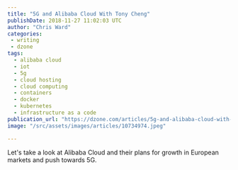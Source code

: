 ```yaml
---
title: "5G and Alibaba Cloud With Tony Cheng"
publishDate: 2018-11-27 11:02:03 UTC
author: "Chris Ward"
categories:
 - writing
 - dzone
tags:
  - alibaba cloud
  - iot
  - 5g
  - cloud hosting
  - cloud computing
  - containers
  - docker
  - kubernetes
  - infrastructure as a code
publication_url: "https://dzone.com/articles/5g-and-alibaba-cloud-with-tony-cheng"
image: "/src/assets/images/articles/10734974.jpeg"

---
```


Let's take a look at Alibaba Cloud and their plans for growth in European markets and push towards 5G.
